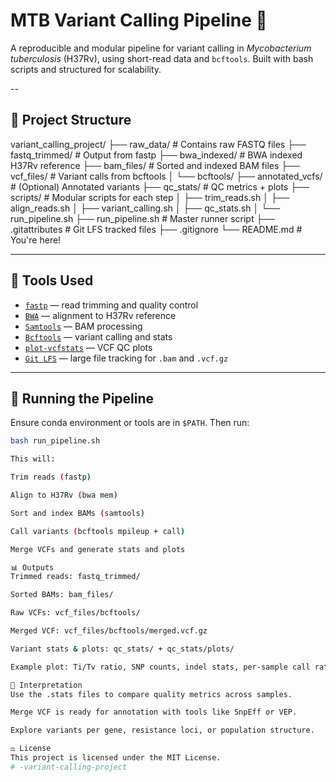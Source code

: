 # MTB Variant Calling Pipeline 🧬

A reproducible and modular pipeline for variant calling in *Mycobacterium tuberculosis* (H37Rv), using short-read data and `bcftools`. Built with bash scripts and structured for scalability.

--

## 📁 Project Structure

variant_calling_project/
├── raw_data/ # Contains raw FASTQ files
├── fastq_trimmed/ # Output from fastp
├── bwa_indexed/ # BWA indexed H37Rv reference
├── bam_files/ # Sorted and indexed BAM files
├── vcf_files/ # Variant calls from bcftools
│ └── bcftools/
├── annotated_vcfs/ # (Optional) Annotated variants
├── qc_stats/ # QC metrics + plots
├── scripts/ # Modular scripts for each step
│ ├── trim_reads.sh
│ ├── align_reads.sh
│ ├── variant_calling.sh
│ ├── qc_stats.sh
│ └── run_pipeline.sh
├── run_pipeline.sh # Master runner script
├── .gitattributes # Git LFS tracked files
├── .gitignore
└── README.md # You're here!


---

## 🔧 Tools Used

- [`fastp`](https://github.com/OpenGene/fastp) — read trimming and quality control
- [`BWA`](http://bio-bwa.sourceforge.net/) — alignment to H37Rv reference
- [`Samtools`](http://www.htslib.org/) — BAM processing
- [`Bcftools`](http://samtools.github.io/bcftools/) — variant calling and stats
- [`plot-vcfstats`](http://samtools.github.io/bcftools/howtos/plot-vcfstats.html) — VCF QC plots
- [`Git LFS`](https://git-lfs.github.com/) — large file tracking for `.bam` and `.vcf.gz`

---

## 🚀 Running the Pipeline

Ensure conda environment or tools are in `$PATH`. Then run:

```bash
bash run_pipeline.sh

This will:

Trim reads (fastp)

Align to H37Rv (bwa mem)

Sort and index BAMs (samtools)

Call variants (bcftools mpileup + call)

Merge VCFs and generate stats and plots

📊 Outputs
Trimmed reads: fastq_trimmed/

Sorted BAMs: bam_files/

Raw VCFs: vcf_files/bcftools/

Merged VCF: vcf_files/bcftools/merged.vcf.gz

Variant stats & plots: qc_stats/ + qc_stats/plots/

Example plot: Ti/Tv ratio, SNP counts, indel stats, per-sample call rate.

🧠 Interpretation
Use the .stats files to compare quality metrics across samples.

Merge VCF is ready for annotation with tools like SnpEff or VEP.

Explore variants per gene, resistance loci, or population structure.

⚖️ License
This project is licensed under the MIT License.
# -variant-calling-project
